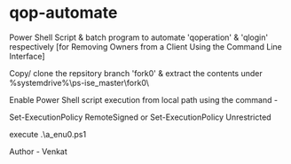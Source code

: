 # qop-automate

Power Shell Script &amp; batch program to automate 'qoperation' &amp; 'qlogin' respectively [for Removing Owners from a Client Using the Command Line Interface]

Copy/ clone the repsitory branch 'fork0' & extract the contents under %systemdrive%\ps-ise_master\fork0\

Enable Power Shell script execution from local path using the command -

 Set-ExecutionPolicy RemoteSigned 
 or 
 Set-ExecutionPolicy Unrestricted

execute .\a_enu0.ps1

Author - Venkat
